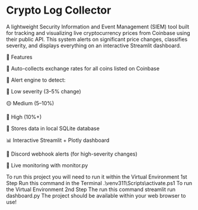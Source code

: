 # Crypto Log Collector

A lightweight Security Information and Event Management (SIEM) tool built for tracking and visualizing live cryptocurrency prices from Coinbase using their public API. This system alerts on significant price changes, classifies severity, and displays everything on an interactive Streamlit dashboard.

🚀 Features

  🔁 Auto-collects exchange rates for all coins listed on Coinbase
  
  🧠 Alert engine to detect:
  
  🔵 Low severity (3–5% change)
  
  🟡 Medium (5–10%)
  
  🔴 High (10%+)
  
  💾 Stores data in local SQLite database
  
  📊 Interactive Streamlit + Plotly dashboard
  
  🔔 Discord webhook alerts (for high-severity changes)
  
  🧪 Live monitoring with monitor.py


To run this project you will need to run it within the Virtual Environment 
  1st Step
    Run this command in the Terminal 
    .\venv311\Scripts\activate.ps1
    To run the Virtual Environment
  2nd Step
    The run this command 
    streamlit run dashboard.py
    The project should be available within your web browser to use!
    
